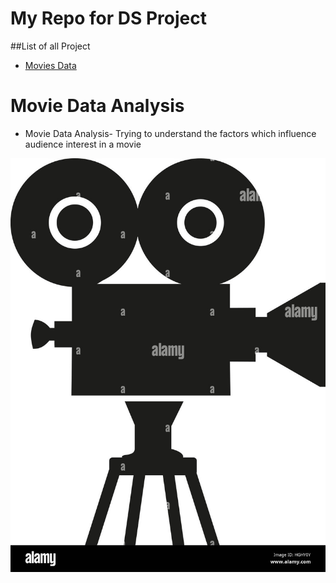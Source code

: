 # My Repo for DS Project

##List of all Project

- [Movies Data](https://github.com/namratapriya295/Data-Science-Repo "Movies Data")


# Movie Data Analysis

- Movie Data Analysis- Trying to understand the factors which influence audience interest in a movie

[![Movie](https://raw.githubusercontent.com/namratapriya295/Data-Science-Repo/main/images/movie%20image.jpg "Movie")](https://raw.githubusercontent.com/namratapriya295/Data-Science-Repo/main/images/movie%20image.jpg "Movie") 

